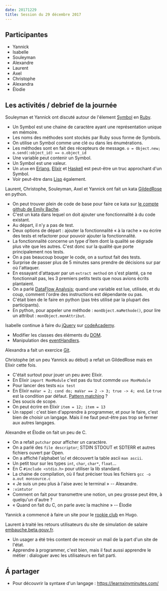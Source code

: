 ```yaml
---
date: 20171229
title: Session du 29 décembre 2017
---
```


## Participantes

- Yannick
- Isabelle
- Souleyman
- Alexandre
- Laurent
- Axel
- Christophe
- Alexandra
- Élodie

## Les activités / debrief de la journée

Souleyman et Yannick ont discuté autour de l'élement [Symbol](https://ruby-doc.org/core-2.5.0/Symbol.html) en [Ruby](https://www.ruby-lang.org/fr/).
- Un Symbol est une chaine de caractère ayant une représentation unique en mémoire.
- Les noms des méthodes sont stockés par Ruby sous forme de Symbols.
- On utilise un Symbol comme une clé ou dans les énumérations.
- Les méthodes sont en fait des récepteurs de message. `o = Object.new; o.send(:object_id) == o.object_id`
- Une variable peut contenir un Symbol.
- Un Symbol est une valeur.
- Un `atom` en [Erlang](https://www.erlang.org/), [Elixir](https://elixir-lang.org/) et [Haskell](https://www.haskell.org/) est peut-être un truc approchant d'un Symbol.
- Voir peut-être dans [Lisp](https://fr.wikipedia.org/wiki/Lisp) également.

Laurent, Christophe, Souleyman, Axel et Yannick ont fait un kata [GildedRose](https://iamnotmyself.com/2011/02/13/refactor-this-the-gilded-rose-kata/) en python.
- On peut trouver plein de code de base pour faire ce kata sur [le compte github de Emily Bache](https://github.com/emilybache/GildedRose-Refactoring-Kata).
- C'est un kata dans lequel on doit ajouter une fonctionnalité à du code existant.
- Au départ, il n'y a pas de test.
- Deux options de départ : ajouter la fonctionnalité « à la rache » ou écrire des tests et refactorer pour pouvoir ajouter la fonctionnalité.
- La fonctionnalité concerne un type d'item dont la qualité se dégrade plus vite que les autres. C'est donc sur la qualité que porte principalement nos tests.
- On a pas beaucoup bouger le code, on a surtout fait des tests.
- Surprise de passer plus de 5 minutes sans prendre de décisions sur par où l'attaquer.
- En essayant d'attaquer par un `extract method` on s'est planté, ça ne fonctionnait pas, les 3 premiers petits tests que nous avions écrits plantaient.
- On a parlé [DataFlow Analysis](https://en.wikipedia.org/wiki/Data-flow_analysis); quand une variable est lue, utilisée, et du coup, comment l'ordre des instructions est dépendante ou pas.
- C'était bien de le faire en python (pas très utilisé par la plupart des participants).
- En python, pour appeler une méthode : `monObject.maMethode()`, pour lire un attribut : `monObject.monAttribut`.

Isabelle continue à faire du [jQuery](http://jquery.com/) sur [codeAcademy](https://www.codecademy.com/).
- Modifier les classes des éléments du [DOM](https://developer.mozilla.org/fr/docs/DOM).
- Manipulation des [eventHandlers](https://developer.mozilla.org/en-US/docs/Web/Guide/Events/Event_handlers).

Alexandra a fait un exercice [Git](https://git-scm.com/).

Christophe (et un peu Yannick au début) a refait un GildedRose mais en Elixir cette fois.
- C'était surtout pour jouer un peu avec Elixir.
- En Elixir `import MonModule` c'est pas du tout commde `use MonModule`
- Pour lancer des tests `mix test`
- En Elixir `maVar = 2; cond do; maVar == 2 -> 3; true -> 4; end`. Le `true` est la condition par défaut. [Pattern matching](https://en.wikipedia.org/wiki/Pattern_matching) ?
- Des soucis de scope.
- On peut écrire en Elixir `item = 12; item = 13`
- Un rappel : c'est bien d'apprendre à programmer, et pour le faire, c'est bien de choisir un langage. Mais il ne faut peut-être pas trop se fermer aux autres langages.


Alexandre et Élodie on fait un peu de C.
- On a refait `putchar` pour afficher un caractère.
- On a parlé des `file descriptor`; STDIN STDOUT et SDTERR et autres fichiers ouvert par Open.
- On a affiché l'alphabet \o/ et découvert la table ascii `man ascii`.
- Un petit tour sur les types `int`, `char`, `char*`, `float`...
- En C `#include <stdio.h>` pour utiliser la lib standard.
- La chaine de compilation, où il faut préciser tous les fichiers `gcc -o a.out monsource.c`
- « Je suis un peu plus à l'aise avec le terminal » -- Alexandre.
- `:vimtutor`
- Comment on fait pour transmettre une notion, un peu grosse peut être, à quelqu'un d'autre ?
- « Quand on fait du C, on parle avec la machine » -- Élodie

Yannick a commencé à faire un site pour le [rookie club](https://github.com/Rookie-Club/rookie-club.github.io) en Hugo.

Laurent à traité les retours utilisateurs du site de simulation de salaire [embauche.beta.gouv.fr](https://embauche.beta.gouv.fr/).
- Un usager a été très content de recevoir un mail de la part d'un site de l'état.
- Apprendre à programmer, c'est bien, mais il faut aussi apprendre le métier : dialoguer avec les utilisateurs en fait parti.

## Á partager

- Pour découvrir la syntaxe d'un langage : https://learnxinyminutes.com/
